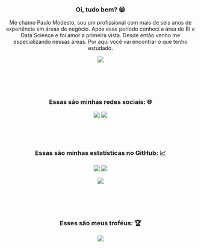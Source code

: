 
<div align="center">
 <h3> Oi, tudo bem? 😁 </h3>

  <p> Me chamo Paulo Modesto, sou um profissional com mais de seis anos de experiência em áreas de negócio. Após esse período conheci a área de BI e Data Science e foi amor a primeira vista. Desde então venho me especializando nessas áreas. Por aqui você vai encontrar o que tenho estudado. </p>
</div>
 
<p align="center">
  <a href="https://skillicons.dev">
   <img src="https://skillicons.dev/icons?i=aws,postgres,mongodb,mysql,py,r,figma" />
  </a>
</p>

 <br>
 <br>
 <br> 

##
 <div align="center">
   <h3> Essas são minhas redes sociais: 🌐 </h3>
   <a href="https://instagram.com/paulomodestoo" target="_blank"><img src="https://img.shields.io/badge/Instagram-E4405F?style=for-the-badge&logo=instagram&logoColor=white" target="_blank"></a>
   <a href="https://www.linkedin.com/in/paulo-modesto" target="_blank"><img src="https://img.shields.io/badge/-LinkedIn-%230077B5?style=for-the-badge&logo=linkedin&logoColor=white" target="_blank"></a> 
 </div>

 <br>
 <br>
 <br>

##
 <div align="center">
 <h3> Essas são minhas estatísticas no GitHub: 📈 </h3>
 <img  src = "https://github-readme-stats.vercel.app/api?username=paulomodestoo&show_icons=true&theme=dark&card_width=350&bg_color=0d1117">
  <img src = "https://github-readme-stats.vercel.app/api/top-langs/?username=paulomodestoo&layout=compact&theme=dark&card_width=350&bg_color=0d1117">
 </div>

<p align = "center">
 <img  src="https://github-readme-streak-stats.herokuapp.com/?user=paulomodestoo&show_icons=true&locale=en&layout=compact&theme=github-dark&border=DADADA&ring=DADADA&fire=79FE96&stroke=DADADA&dates=79FE96&sideNums=DADADA&currStreakNum=DADADA&currStreakLabel=929292&sideLabels=929292)" />
</p> 

 <br>
 <br>
 <br>

##
<div align="center">
  <h3> Esses são meus troféus: 🏆 </h3>
  <img  src="https://github-profile-trophy.vercel.app/?username=paulomodestoo&theme=darkhub&margin-w=5" />
</div>

 <br>
 <br>
 <br>

